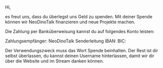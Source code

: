Hi,

es freut uns, dass du überlegst uns Geld zu spenden. Mit deiner Spende können wir NeoDinoTalk finanzieren und neue Projekte machen.

Die Zahlung per Banküberweisung kannst du auf folgendes Konto leisten:

Zahlungsempfänger: NeoDinoTalk Senderleitung
IBAN:
BIC:

Der Verwendungszweck muss das Wort Spende beinhalten. Der Rest ist dir selbst überlassen, du kannst deinen Username hinterlassen, damit wir dir über die Website und im Stream danken können.
